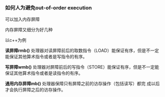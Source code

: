### 如何人为避免out-of-order execution

可以加入内存屏障

内存屏障又细分为好几种

以c++为例

**读屏障rmb()**
处理器对读屏障前后的取数指令（LOAD）能保证有序，但是不一定能保证其他算术指令或者是写指令的有序。

**写屏障wmb()**
处理器对屏障前后的写指令（STORE）能保证有序，但是不一定能保证其他算术指令或者是读指令的有序。

**通用内存屏障mb()**
处理器保障只有屏障之前的访存操作（包括读写）都完 成以后才会执行屏障之后的访存操作。